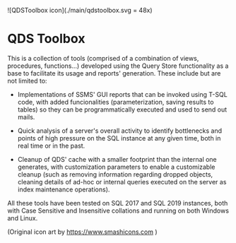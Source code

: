 ![QDSToolbox icon](./main/qdstoolbox.svg = 48x)
# QDS Toolbox
This is a collection of tools (comprised of a combination of views, procedures, functions...) developed using the Query Store functionality as a base to facilitate its usage and reports' generation. These include but are not limited to:

- Implementations of SSMS' GUI reports that can be invoked using T-SQL code, with added funcionalities (parameterization, saving results to tables) so they can be programmatically executed and used to send out mails.

- Quick analysis of a server's overall activity to identify bottlenecks and points of high pressure on the SQL instance at any given time, both in real time or in the past.

- Cleanup of QDS' cache with a smaller footprint than the internal one generates, with customization parameters to enable a customizable cleanup (such as removing information regarding dropped objects, cleaning details of ad-hoc or internal queries executed on the server as index maintenance operations).

All these tools have been tested on SQL 2017 and SQL 2019 instances, both with Case Sensitive and Insensitive collations and running on both Windows and Linux.


(Original icon art by https://www.smashicons.com )